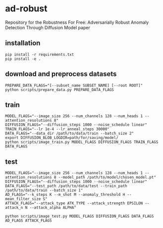 # ad-robust
Repository for the Robustness For Free: Adversarially Robust Anomaly Detection Through Diffusion Model paper

## installation

```
pip install -r requirements.txt
pip install -e .
```

## download and preprocess datasets
```
PREPARE_DATA_FLAGS="[--subset_name SUBSET_NAME] [--root ROOT]"
python scripts/prepare_data.py PREPARE_DATA_FLAGS
```

## train
```
MODEL_FLAGS="--image_size 256 --num_channels 128 --num_heads 1 --attention_resolutions 8"
DIFFUSION_FLAGS="--diffusion_steps 1000 --noise_schedule linear"
TRAIN_FLAGS="--lr 1e-4 --lr_anneal_steps 30000"
DATA_FLAGS="--data_dir /path/to/data/train --batch_size 2"
export DIFFUSION_BLOB_LOGDIR=path/for/saving/model/
python scripts/image_train.py MODEL_FLAGS DIFFUSION_FLAGS TRAIN_FLAGS DATA_FLAGS
```

## test
```
MODEL_FLAGS="--image_size 256 --num_channels 128 --num_heads 1 --attention_resolutions 8 --model_path /path/to/model/chosen_model.pt"
DIFFUSION_FLAGS="--diffusion_steps 1000 --noise_schedule linear"
DATA_FLAGS="--test_path /path/to/data/test --train_path /path/to/data/train --batch_size 1"
AD_FLAGS="--k_steps K --m_shot M --anomaly_threshold H --mean_filter_size S"
ATTACK_FLAGS="--attack_type ATK_TYPE --attack_strength EPSILON --attack_n N --attack_alpha ALPHA"

python scripts/image_test.py MODEL_FLAGS DIFFUSION_FLAGS DATA_FLAGS AD_FLAGS ATTACK_FLAGS
```